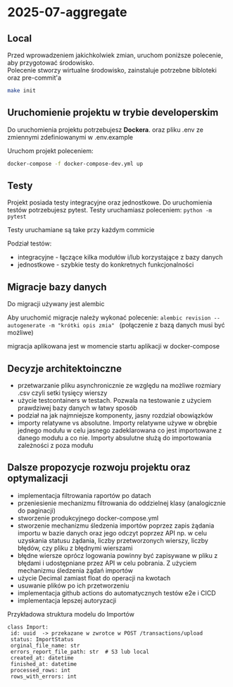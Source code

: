 # 2025-07-aggregate

## Local

Przed wprowadzeniem jakichkolwiek zmian, uruchom poniższe polecenie, aby przygotować środowisko. <br>
Polecenie stworzy wirtualne środowisko, zainstaluje potrzebne bibloteki oraz pre-commit'a

```bash
make init
```

## Uruchomienie projektu w trybie developerskim

Do uruchomienia projektu potrzebujesz **Dockera**. oraz pliku .env ze zmiennymi zdefiniowanymi w .env.example

Uruchom projekt poleceniem:

```bash
docker-compose -f docker-compose-dev.yml up
```

## Testy
Projekt posiada testy integracyjne oraz jednostkowe. Do uruchomienia testów potrzebujesz pytest. Testy uruchamiasz poleceniem:
`python -m pytest`

Testy uruchamiane są take przy każdym commicie

Podział testów:
- integracyjne - łączące kilka modułów i/lub korzystające z bazy danych
- jednostkowe - szybkie testy do konkretnych funkcjonalności

## Migracje bazy danych
Do migracji używany jest alembic

Aby uruchomić migracje należy wykonać polecenie:
``alembic revision --autogenerate -m "krótki opis zmia" `` (połączenie z bazą danych musi być możliwe)

migracja aplikowana jest w momencie startu aplikacji w docker-compose


## Decyzje architektoinczne
- przetwarzanie pliku asynchronicznie ze względu na możliwe rozmiary .csv czyli setki tysięcy wierszy
- użycie testcontainers w testach. Pozwala na testowanie z użyciem prawdziwej bazy danych w łatwy sposób
- podział na jak najmniejsze komponenty, jasny rozdział obowiązków
- importy relatywne vs absolutne. Importy relatywne używe w obrębie jednego modułu w celu jasnego zadeklarowana
co jest importowane z danego modułu a co nie.
Importy absulutne służą do importowania zależności z poza modułu



## Dalsze propozycje rozwoju projektu oraz optymalizacji
- implementacja filtrowania raportów po datach
- przeniesienie mechanizmu filtrowania do oddzielnej klasy (analogicznie do paginacji)
- stworzenie produkcyjnego docker-compose.yml
- stworzenie mechanizmu śledzenia importów poprzez zapis żądania importu w bazie danych oraz jego odczyt poprzez API np.
w celu uzyskania statusu żądania, liczby przetworzonych wierszy, liczby błędów, czy pliku z błędnymi wierszami
- błędne wiersze oprócz logowania powinny być zapisywane w pliku z błędami i udostępniane przez API w celu pobrania. Z użyciem mechanizmu śledzenia żądań importów
- użycie Decimal zamiast float do operacji na kwotach
- usuwanie plików po ich przetworzeniu
- implementacja github actions do automatycznych testów e2e i CICD
- implementacja lepszej autoryzacji

Przykładowa struktura modelu do Importów

```
class Import:
 id: uuid  -> przekazane w zwrotce w POST /transactions/upload
 status: ImportStatus
 orginal_file_name: str
 errors_report_file_path: str  # S3 lub local
 created_at: datetime
 finished_at: datetime
 processed_rows: int
 rows_with_errors: int

```
